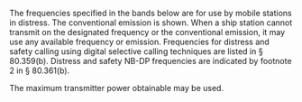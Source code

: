 The frequencies specified in the bands below are for use by mobile stations in distress. The conventional emission is shown. When a ship station cannot transmit on the designated frequency or the conventional emission, it may use any available frequency or emission. Frequencies for distress and safety calling using digital selective calling techniques are listed in § 80.359(b). Distress and safety NB-DP frequencies are indicated by footnote 2 in § 80.361(b).

The maximum transmitter power obtainable may be used.

